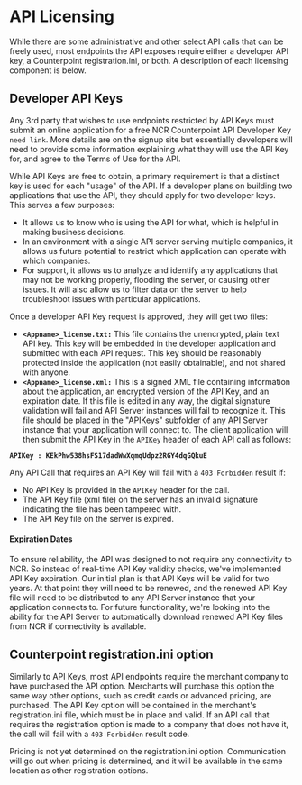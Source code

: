 # API Licensing
While there are some administrative and other select API calls that can be freely used, most endpoints the API exposes require either a developer API key, a Counterpoint registration.ini, or both. A description of each licensing component is below.

## Developer API Keys
Any 3rd party that wishes to use endpoints restricted by API Keys must submit an online application for a free NCR Counterpoint API Developer Key `need link`. More details are on the signup site but essentially developers will need to provide some information explaining what they will use the API Key for, and agree to the Terms of Use for the API.

While API Keys are free to obtain, a primary requirement is that a distinct key is used for each "usage" of the API. If a developer plans on building two applications that use the API, they should apply for two developer keys. This serves a few purposes:

- It allows us to know who is using the API for what, which is helpful in making business decisions.
- In an environment with a single API server serving multiple companies, it allows us future potential to restrict which application can operate with which companies.
- For support, it allows us to analyze and identify any applications that may not be working properly, flooding the server, or causing other issues. It will also allow us to filter data on the server to help troubleshoot issues with particular applications.

Once a developer API Key request is approved, they will get two files:
- **`<Appname>_license.txt:`** This file contains the unencrypted, plain text API key. This key will be embedded in the developer application and submitted with each API request. This key should be reasonably protected inside the application (not easily obtainable), and not shared with anyone.
- **`<Appname>_license.xml:`** This is a signed XML file containing information about the application, an encrypted version of the API Key, and an expiration date. If this file is edited in any way, the digital signature validation will fail and API Server instances will fail to recognize it. This file should be placed in the "APIKeys" subfolder of any API Server instance that your application will connect to. The client application will then submit the API Key in the `APIKey` header of each API call as follows:
 
**`APIKey : KEkPhw538hsFS17dadWwXqmqUdpz2RGY4dqGQkuE`**

Any API Call that requires an API Key will fail with a `403 Forbidden` result if:
- No API Key is provided in the `APIKey` header for the call.
- The API Key file (xml file) on the server has an invalid signature indicating the file has been tampered with.
- The API Key file on the server is expired.

#### Expiration Dates
To ensure reliability, the API was designed to not require any connectivity to NCR. So instead of real-time API Key validity checks, we've implemented API Key expiration. Our initial plan is that API Keys will be valid for two years. At that point they will need to be renewed, and the renewed API Key file will need to be distributed to any API Server instance that your application connects to. For future functionality, we're looking into the ability for the API Server to automatically download renewed API Key files from NCR if connectivity is available.

## Counterpoint registration.ini option
Similarly to API Keys, most API endpoints require the merchant company to have purchased the API option. Merchants will purchase this option the same way other options, such as credit cards or advanced pricing, are purchased. The API Key option will be contained in the merchant's registration.ini file, which must be in place and valid. If an API call that requires the registration option is made to a company that does not have it, the call will fail with a `403 Forbidden` result code.

Pricing is not yet determined on the registration.ini option. Communication will go out when pricing is determined, and it will be available in the same location as other registration options.
